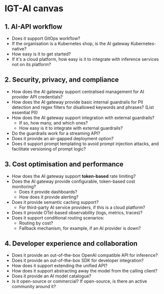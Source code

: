 # IGT-AI canvas

## 1. AI-API workflow

- Does it support GitOps workflow?
- If the organisation is a Kubernetes shop, is the AI gateway
  Kubernetes-native?
- How easy is it to get started?
- If it's a cloud platform, how easy is it to integrate
  with inference services not on its platform?

## 2. Security, privacy, and compliance

- How does the AI gateway support centralised management for AI provider
  API credentials?
- How does the AI gateway provide basic internal guardrails for PII detection and
  regex filters for disallowed keywords and phrases? (List essential PII)
- How does the AI gateway support integration with external guardrails?
  - If so, how many, and which
    ones?
  - How easy is it to integrate with external guardrails?
- Do the guardrails work for a streaming API?
- Does it provide an air-gapped deployment option?
- Does it support prompt templating to avoid
  prompt injection attacks, and facilitate versioning of prompt logic?

## 3. Cost optimisation and performance

- How does the AI gateway support **token-based** rate limiting?
- Does the AI gateway provide configurable, token-based cost monitoring?
  - Does it provide dashboards?
  - How does it provide alerting?
- Does it provide semantic caching support?
  - For third-party AI service providers, if this is a cloud platform?
- Does it provide OTel-based observability (logs, metrics, traces)?
- Does it support conditional routing scenarios:
  - Routing by cost?
  - Fallback mechanism, for example, if an AI provider is down?

## 4. Developer experience and collaboration

- Does it provide an out-of-the-box OpenAI compatible API for inference?
- Does it provide an out-of-the-box SDK for developer integration?
- How does it support extending the unified API?
- How does it support abstracting away the model from the calling client?
- Does it provide an AI model catalogue?
- Is it open-source or commercial? If open-source, is there an active
  community around it?
